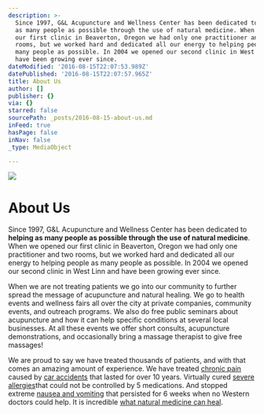 ```yaml
---
description: >-
  Since 1997, G&L Acupuncture and Wellness Center has been dedicated to helping
  as many people as possible through the use of natural medicine. When we opened
  our first clinic in Beaverton, Oregon we had only one practitioner and two
  rooms, but we worked hard and dedicated all our energy to helping people as
  many people as possible. In 2004 we opened our second clinic in West Linn and
  have been growing ever since.
dateModified: '2016-08-15T22:07:53.989Z'
datePublished: '2016-08-15T22:07:57.965Z'
title: About Us
author: []
publisher: {}
via: {}
starred: false
sourcePath: _posts/2016-08-15-about-us.md
inFeed: true
hasPage: false
inNav: false
_type: MediaObject

---
```

![](https://the-grid-user-content.s3-us-west-2.amazonaws.com/da52832a-0b2f-41ea-a895-709a34a8fc71.jpg)

# About Us

Since 1997, G&L Acupuncture and Wellness Center has been dedicated to **helping as many people as possible through the use of natural medicine**. When we opened our first clinic in Beaverton, Oregon we had only one practitioner and two rooms, but we worked hard and dedicated all our energy to helping people as many people as possible. In 2004 we opened our second clinic in West Linn and have been growing ever since.

When we are not treating patients we go into our community to further spread the message of acupuncture and natural healing. We go to health events and wellness fairs all over the city at private companies, community events, and outreach programs. We also do free public seminars about acupuncture and how it can help specific conditions at several local businesses. At all these events we offer short consults, acupuncture demonstrations, and occasionally bring a massage therapist to give free massages!

We are proud to say we have treated thousands of patients, and with that comes an amazing amount of experience. We have treated [chronic pain][0] caused by [car accidents][1] that lasted for over 10 years. Virtually cured [severe allergies][2]that could not be controlled by 5 medications. And stopped extreme [nausea and vomiting][3] that persisted for 6 weeks when no Western doctors could help. It is incredible [what natural medicine can heal][4].

[0]: https://www.gandlacupuncture.com/about-us/testimonials#topic=pain
[1]: https://www.gandlacupuncture.com/about-us/testimonials#topic=accident
[2]: https://www.gandlacupuncture.com/about-us/testimonials#topic=allergy
[3]: https://www.gandlacupuncture.com/about-us/testimonials#topic=digestive
[4]: https://www.gandlacupuncture.com/services/what-we-treat